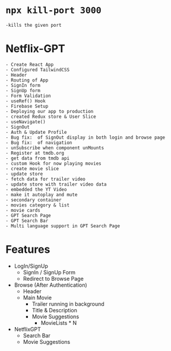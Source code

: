 # `npx kill-port 3000`
    -kills the given port

# Netflix-GPT
    - Create React App
    - Configured TailwindCSS
    - Header
    - Routing of App
    - SignIn form
    - SignUp form
    - Form Validation
    - useRef() Hook
    - Firebase Setup
    - Deploying our app to production
    - created Redux store & User Slice
    - useNavigate()
    - SignOut
    - Auth & Update Profile
    - Bug fix:  of SignOut display in both login and browse page
    - Bug fix:  of navigation 
    - unSubscribe when component unMounts
    - Register at tmdb.org
    - get data from tmdb api
    - custom Hook for now playing movies
    - create movie slice
    - update store
    - fetch data for trailer video
    - update store with trailer video data
    - embedded the YT Video
    - make it autoplay and mute
    - secondary container
    - movies category & list
    - movie cards
    - GPT Search Page
    - GPT Search Bar
    - Multi language support in GPT Search Page



# Features
- LogIn/SignUp
    - SignIn / SignUp Form
    - Redirect to Browse Page
- Browse (After Authentication)
    - Header
    - Main Movie
        - Trailer running in background
        - Title & Description
        - Movie Suggestions
          - MovieLists * N
- NetflixGPT
    - Search Bar
    - Movie Suggestions